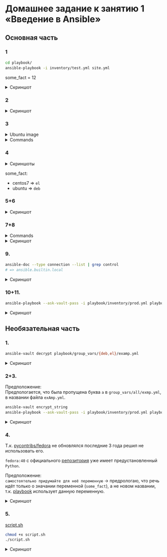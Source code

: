 # Домашнее задание к занятию 1 «Введение в Ansible»

## Основная часть

### 1

```bash
cd playbook/
ansible-playbook -i inventory/test.yml site.yml
```
some_fact = 12

<details>
<summary>Скриншот</summary>

![task 1](./screenshots/Task1.png)
</details>

### 2

<details>
<summary>Скриншот</summary>

![task 2](./screenshots/Task2.png)
</details>

### 3

<details>
<summary>Ubuntu image</summary>

`ubuntu/python:3.12-24.04_edge` из репозитория [ubuntu/python](https://hub.docker.com/r/ubuntu/python) не содержит `bash` или `sh`, поэтому, а возможно и по какой-либо другой причине, `ansible` не может подключиться к контейнеру.
</details>

<details>
<summary>Commands</summary>

```bash
# from ansible/08-ansible-01-base directory
docker compose up -d
ansible-playbook -i playbook/inventory/prod.yml playbook/site.yml
docker compose down
```
Чтобы подавить предупреждения об открытых (`discovered`) интерпретаторах `Python`:
```bash
export ANSIBLE_PYTHON_INTERPRETER=auto_silent
```
</details>

### 4

<details>
<summary>Скриншоты</summary>

* Запуск с `network_mode: host`
![network_mode: host](./screenshots/Task4-host-netowrk.png)
* Запуск с `bridged network`
![bridged network](./screenshots/Task4-bridge-network.png)
</details>

some_fact:
* centos7 => `el`
* ubuntu => `deb`

### 5+6

<details>
<summary>Скриншот</summary>

![task 5+6](./screenshots/Task5.png)
</details>

### 7+8

<details>
<summary>Commands</summary>

```bash
ansible-vault encrypt playbook/group_vars/{deb,el}/examp.yml
ansible-playbook --ask-vault-pass -i playbook/inventory/prod.yml playbook/site.yml
# ansible-vault view playbook/group_vars/{deb,el}/examp.yml
# ansible-vault edit playbook/group_vars/{deb,el}/examp.yml
# ansible-vault decrypt playbook/group_vars/{deb,el}/examp.yml
# ansible-vault encrypt_string 
```
</details>

<details>
<summary>Скриншот</summary>

![task 7+8](./screenshots/Task7.png)
</details>

### 9.

```bash
ansible-doc --type connection --list | grep control
# => ansible.builtin.local
```

<details>
<summary>Скриншот</summary>

![task 9](./screenshots/Task9.png)
</details>

### 10+11.

```bash
ansible-playbook --ask-vault-pass -i playbook/inventory/prod.yml playbook/site.yml
```

<details>
<summary>Скриншот</summary>

![task 10](./screenshots/Task10.png)
</details>


## Необязательная часть

### 1.

```bash
ansible-vault decrypt playbook/group_vars/{deb,el}/examp.yml
```

<details>
<summary>Скриншот</summary>

![task Extra 1](./screenshots/Task-E1.png)
</details>

### 2+3.

Предположение:\
Предпологается, что была пропущена буква `a` в `group_vars/all/exmp.yml`, в названии файла `exAmp.yml`.

```bash
ansible-vault encrypt_string
ansible-playbook --ask-vault-pass -i playbook/inventory/prod.yml playbook/site.yml
```

<details>
<summary>Скриншот</summary>

![task Extra 2+3](./screenshots/Task-E2.png)
</details>

### 4.

Т.к. [pycontribs/fedora](https://hub.docker.com/r/pycontribs/fedora) не обновлялся последние 3 года решил не использовать его.

`fedora:40` c официального [репозитория](https://hub.docker.com/_/fedora) уже имеет предустановленный `Python`.

Предположение:\
`самостоятельно придумайте для неё переменную` -> предрологаю, что речь идёт только о значании переменной (`some_fact`), а не новом названии, т.к. [playbook](./playbook/site.yml) использует данную переменную.

<details>
<summary>Скриншот</summary>

![task Extra 4](./screenshots/Task-E4.png)
</details>

### 5.

[script.sh](./script.sh)

```bash
chmod +x script.sh
./script.sh
```

<details>
<summary>Скриншот</summary>

![task Extra 5](./screenshots/Task-E5.png)
</details>

